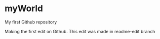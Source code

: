 # myWorld
My first Github repository

Making the first edit on Github. This edit was made in readme-edit branch

